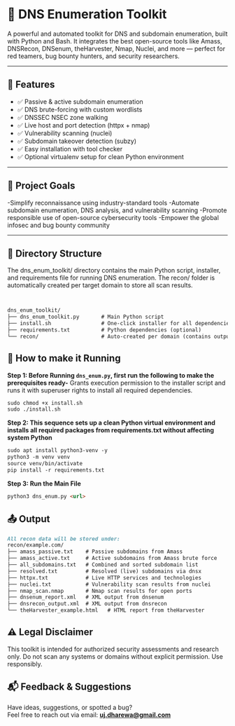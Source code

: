 # 🧰 DNS Enumeration Toolkit

A powerful and automated toolkit for DNS and subdomain enumeration, built with Python and Bash. It integrates the best open-source tools like Amass, DNSRecon, DNSenum, theHarvester, Nmap, Nuclei, and more — perfect for red teamers, bug bounty hunters, and security researchers.

---

## 🚀 Features

- ✅ Passive & active subdomain enumeration
- ✅ DNS brute-forcing with custom wordlists
- ✅ DNSSEC NSEC zone walking
- ✅ Live host and port detection (httpx + nmap)
- ✅ Vulnerability scanning (nuclei)
- ✅ Subdomain takeover detection (subzy)
- ✅ Easy installation with tool checker
- ✅ Optional virtualenv setup for clean Python environment

---
## 🌟 Project Goals

-Simplify reconnaissance using industry-standard tools
-Automate subdomain enumeration, DNS analysis, and vulnerability scanning
-Promote responsible use of open-source cybersecurity tools
-Empower the global infosec and bug bounty community

---
## 📂 Directory Structure
The dns_enum_toolkit/ directory contains the main Python script, installer, and requirements file for running DNS enumeration. The recon/ folder is automatically created per target domain to store all scan results.
```markdown


dns_enum_toolkit/
├── dns_enum_toolkit.py       # Main Python script
├── install.sh                # One-click installer for all dependencies
├── requirements.txt          # Python dependencies (optional)
└── recon/                    # Auto-created per domain (contains output)

```
## 📂 How to make it Running 


**Step 1: Before Running `dns_enum.py`, first run the following to make the prerequisites ready-**
Grants execution permission to the installer script and runs it with superuser rights to install all required dependencies.
```markdown
sudo chmod +x install.sh
sudo ./install.sh
```
**Step 2: This sequence sets up a clean Python virtual environment and installs all required packages from requirements.txt without affecting system Python**
```markdown
sudo apt install python3-venv -y
python3 -m venv venv
source venv/bin/activate
pip install -r requirements.txt
```

**Step 3: Run the Main File**
```markdown
python3 dns_enum.py <url>

```
## 📤 Output
```markdown
All recon data will be stored under:
recon/example.com/
├── amass_passive.txt    # Passive subdomains from Amass
├── amass_active.txt     # Active subdomains from Amass brute force
├── all_subdomains.txt   # Combined and sorted subdomain list
├── resolved.txt         # Resolved (live) subdomains via dnsx
├── httpx.txt            # Live HTTP services and technologies
├── nuclei.txt           # Vulnerability scan results from nuclei
├── nmap_scan.nmap       # Nmap scan results for open ports
├── dnsenum_report.xml   # XML output from dnsenum
├── dnsrecon_output.xml  # XML output from dnsrecon
└── theHarvester_example.html   # HTML report from theHarvester

```

## ⚠️ Legal Disclaimer
This toolkit is intended for authorized security assessments and research only.
Do not scan any systems or domains without explicit permission. Use responsibly.

## 📬 Feedback & Suggestions

Have ideas, suggestions, or spotted a bug?  
Feel free to reach out via email: **uj.dharewa@gmail.com**

